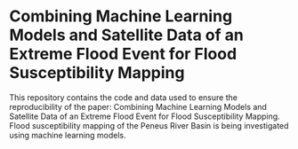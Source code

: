 # Combining Machine Learning Models and Satellite Data of an Extreme Flood Event for Flood Susceptibility Mapping
This repository contains the code and data used to ensure the reproducibility of the paper: Combining Machine Learning Models and Satellite Data of an Extreme Flood Event for Flood Susceptibility Mapping.
Flood susceptibility mapping of the Peneus River Basin is being investigated using machine learning models.
